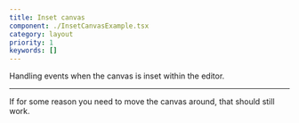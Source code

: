 ```yaml
---
title: Inset canvas
component: ./InsetCanvasExample.tsx
category: layout
priority: 1
keywords: []
---
```


Handling events when the canvas is inset within the editor.

---

If for some reason you need to move the canvas around, that should still work.
